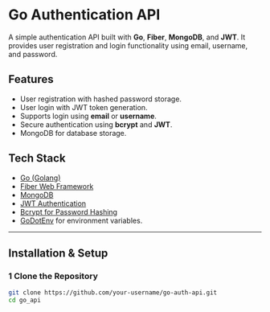 # Go Authentication API

A simple authentication API built with **Go**, **Fiber**, **MongoDB**, and **JWT**. It provides user registration and login functionality using email, username, and password.

##  Features
- User registration with hashed password storage.
- User login with JWT token generation.
- Supports login using **email** or **username**.
- Secure authentication using **bcrypt** and **JWT**.
- MongoDB for database storage.

##  Tech Stack
- [Go (Golang)](https://go.dev/)
- [Fiber Web Framework](https://gofiber.io/)
- [MongoDB](https://www.mongodb.com/)
- [JWT Authentication](https://pkg.go.dev/github.com/golang-jwt/jwt)
- [Bcrypt for Password Hashing](https://pkg.go.dev/golang.org/x/crypto/bcrypt)
- [GoDotEnv](https://github.com/joho/godotenv) for environment variables.

---

##  Installation & Setup

### **1️ Clone the Repository**
```sh
git clone https://github.com/your-username/go-auth-api.git
cd go_api


